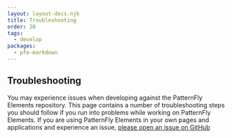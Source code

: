 ```yaml
---
layout: layout-docs.njk
title: Troubleshooting
order: 20
tags:
  - develop
packages:
  - pfe-markdown
---
```


## Troubleshooting

You may experience issues when developing against the PatternFly Elements repository.
This page contains a number of troubleshooting steps you should follow if you run into problems while working on PatternFly Elements.
If you are using PatternFly Elements in your own pages and applications and experience an issue, [please open an issue on GitHub]()
